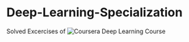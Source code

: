 # Deep-Learning-Specialization
Solved Excercises of ![Coursera Deep Learning Course](https://www.coursera.org/specializations/deep-learning)
